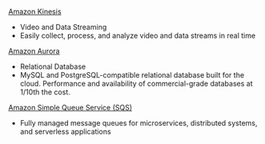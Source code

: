 



[Amazon Kinesis](https://aws.amazon.com/kinesis/)
* Video and Data Streaming
* Easily collect, process, and analyze video and data streams in real time

[Amazon Aurora](https://aws.amazon.com/rds/aurora/)
* Relational Database
* MySQL and PostgreSQL-compatible relational database built for the cloud. Performance and availability of commercial-grade databases at 1/10th the cost.

[Amazon Simple Queue Service (SQS)](https://aws.amazon.com/sqs/)
* Fully managed message queues for microservices, distributed systems, and serverless applications
